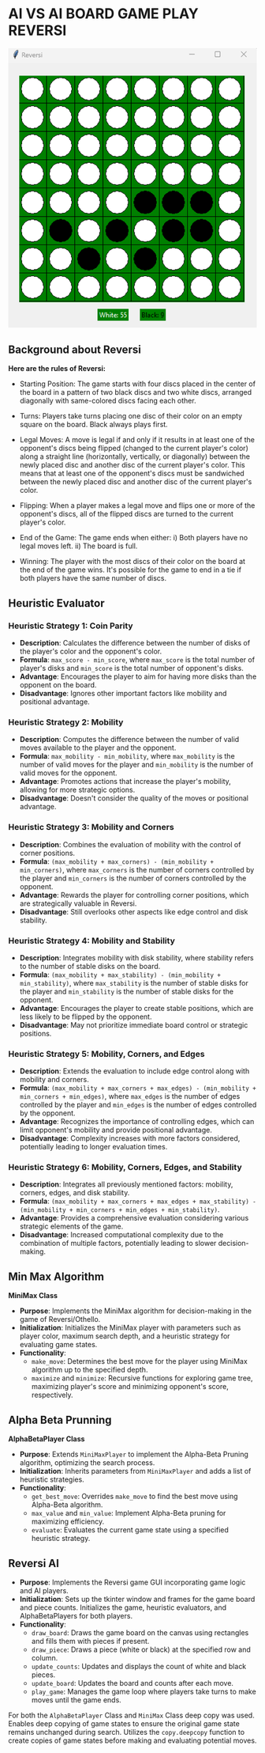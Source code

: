 # AI VS AI BOARD GAME PLAY REVERSI

![Alt text](image.png)


## Background about Reversi

**Here are the rules of Reversi:**

- Starting Position: The game starts with four discs placed in the center of the board in a pattern of two black discs and two white discs, arranged diagonally with same-colored discs facing each other.

- Turns: Players take turns placing one disc of their color on an empty square on the board. Black always plays first.

- Legal Moves: A move is legal if and only if it results in at least one of the opponent's discs being flipped (changed to the current player's color) along a straight line (horizontally, vertically, or diagonally) between the newly placed disc and another disc of the current player's color. This means that at least one of the opponent's discs must be sandwiched between the newly placed disc and another disc of the current player's color.

- Flipping: When a player makes a legal move and flips one or more of the opponent's discs, all of the flipped discs are turned to the current player's color.

- End of the Game: The game ends when either:
i) Both players have no legal moves left.
ii) The board is full.

- Winning: The player with the most discs of their color on the board at the end of the game wins. It's possible for the game to end in a tie if both players have the same number of discs.

## Heuristic Evaluator
### Heuristic Strategy 1: Coin Parity
- **Description**: Calculates the difference between the number of disks of the player's color and the opponent's color.
- **Formula**: `max_score - min_score`, where `max_score` is the total number of player's disks and `min_score` is the total number of opponent's disks.
- **Advantage**: Encourages the player to aim for having more disks than the opponent on the board.
- **Disadvantage**: Ignores other important factors like mobility and positional advantage.

### Heuristic Strategy 2: Mobility
- **Description**: Computes the difference between the number of valid moves available to the player and the opponent.
- **Formula**: `max_mobility - min_mobility`, where `max_mobility` is the number of valid moves for the player and `min_mobility` is the number of valid moves for the opponent.
- **Advantage**: Promotes actions that increase the player's mobility, allowing for more strategic options.
- **Disadvantage**: Doesn't consider the quality of the moves or positional advantage.

### Heuristic Strategy 3: Mobility and Corners
- **Description**: Combines the evaluation of mobility with the control of corner positions.
- **Formula**: `(max_mobility + max_corners) - (min_mobility + min_corners)`, where `max_corners` is the number of corners controlled by the player and `min_corners` is the number of corners controlled by the opponent.
- **Advantage**: Rewards the player for controlling corner positions, which are strategically valuable in Reversi.
- **Disadvantage**: Still overlooks other aspects like edge control and disk stability.

### Heuristic Strategy 4: Mobility and Stability
- **Description**: Integrates mobility with disk stability, where stability refers to the number of stable disks on the board.
- **Formula**: `(max_mobility + max_stability) - (min_mobility + min_stability)`, where `max_stability` is the number of stable disks for the player and `min_stability` is the number of stable disks for the opponent.
- **Advantage**: Encourages the player to create stable positions, which are less likely to be flipped by the opponent.
- **Disadvantage**: May not prioritize immediate board control or strategic positions.

### Heuristic Strategy 5: Mobility, Corners, and Edges
- **Description**: Extends the evaluation to include edge control along with mobility and corners.
- **Formula**: `(max_mobility + max_corners + max_edges) - (min_mobility + min_corners + min_edges)`, where `max_edges` is the number of edges controlled by the player and `min_edges` is the number of edges controlled by the opponent.
- **Advantage**: Recognizes the importance of controlling edges, which can limit opponent's mobility and provide positional advantage.
- **Disadvantage**: Complexity increases with more factors considered, potentially leading to longer evaluation times.

### Heuristic Strategy 6: Mobility, Corners, Edges, and Stability
- **Description**: Integrates all previously mentioned factors: mobility, corners, edges, and disk stability.
- **Formula**: `(max_mobility + max_corners + max_edges + max_stability) - (min_mobility + min_corners + min_edges + min_stability)`.
- **Advantage**: Provides a comprehensive evaluation considering various strategic elements of the game.
- **Disadvantage**: Increased computational complexity due to the combination of multiple factors, potentially leading to slower decision-making.


## Min Max Algorithm

**MiniMax Class**
- **Purpose**: Implements the MiniMax algorithm for decision-making in the game of Reversi/Othello.
- **Initialization**: Initializes the MiniMax player with parameters such as player color, maximum search depth, and a heuristic strategy for evaluating game states.
- **Functionality**:
  - `make_move`: Determines the best move for the player using MiniMax algorithm up to the specified depth.
  - `maximize` and `minimize`: Recursive functions for exploring game tree, maximizing player's score and minimizing opponent's score, respectively.

## Alpha Beta Prunning

**AlphaBetaPlayer Class**
- **Purpose**: Extends `MiniMaxPlayer` to implement the Alpha-Beta Pruning algorithm, optimizing the search process.
- **Initialization**: Inherits parameters from `MiniMaxPlayer` and adds a list of heuristic strategies.
- **Functionality**:
  - `get_best_move`: Overrides `make_move` to find the best move using Alpha-Beta algorithm.
  - `max_value` and `min_value`: Implement Alpha-Beta pruning for maximizing efficiency.
  - `evaluate`: Evaluates the current game state using a specified heuristic strategy.


## Reversi AI
- **Purpose**: Implements the Reversi game GUI incorporating game logic and AI players.
- **Initialization**: Sets up the tkinter window and frames for the game board and piece counts. Initializes the game, heuristic evaluators, and AlphaBetaPlayers for both players.
- **Functionality**:
  - `draw_board`: Draws the game board on the canvas using rectangles and fills them with pieces if present.
  - `draw_piece`: Draws a piece (white or black) at the specified row and column.
  - `update_counts`: Updates and displays the count of white and black pieces.
  - `update_board`: Updates the board and counts after each move.
  - `play_game`: Manages the game loop where players take turns to make moves until the game ends.
 
For both the `AlphaBetaPlayer` Class and `MiniMax` Class deep copy was used. Enables deep copying of game states to ensure the original game state remains unchanged during search. Utilizes the `copy.deepcopy` function to create copies of game states before making and evaluating potential moves.
